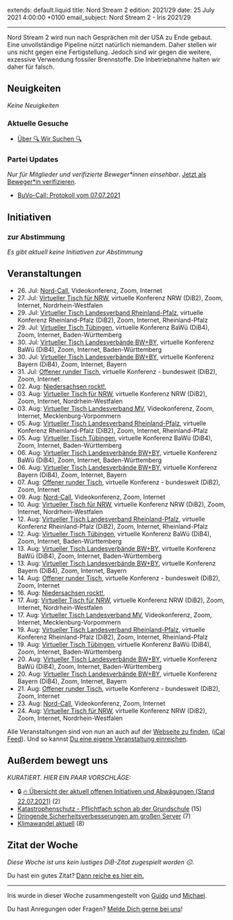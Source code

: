 
extends: default.liquid
title: Nord Stream 2
edition: 2021/29
date: 25 July 2021 4:00:00 +0100
email_subject: Nord Stream 2 - Iris 2021/29

---
Nord Stream 2 wird nun nach Gesprächen mit der USA zu Ende gebaut. Eine unvollständige Pipeline nützt natürlich niemandem. Daher stellen wir uns nicht gegen eine Fertigstellung. Jedoch sind wir gegen die weitere, exzessive Verwendung fossiler Brennstoffe. Die Inbetriebnahme halten wir daher für falsch.

## Neuigkeiten

_Keine Neuigkeiten_

### Aktuelle Gesuche

 - [Über 🔍 Wir Suchen 🔍](https://marktplatz.bewegung.jetzt/t/ueber-wir-suchen/8837)

### Partei Updates

_Nur für Mitglieder und verifizierte Beweger\*innen einsehbar_. [Jetzt als Beweger\*in verifizieren](https://bewegung.jetzt/bewegerin-werden/).

 - [BuVo-Call: Protokoll vom 07.07.2021](https://marktplatz.bewegung.jetzt/t/buvo-call-protokoll-vom-07-07-2021/38447)

## Initiativen

### zur Abstimmung
_Es gibt aktuell keine Initiativen zur Abstimmung_

## Veranstaltungen

 - 26.&nbsp;Jul: [Nord-Call](https://bewegung.jetzt/veranstaltungen/nord-call-2021-07-26/), Videokonferenz, Zoom, Internet
 - 27.&nbsp;Jul: [Virtueller Tisch für NRW](https://bewegung.jetzt/veranstaltungen/virtueller-tisch-landesverbaende-bwby-2021-07-27/), virtuelle Konferenz NRW (DiB2), Zoom, Internet, Nordrhein-Westfalen
 - 29.&nbsp;Jul: [Virtueller Tisch Landesverband Rheinland-Pfalz](https://bewegung.jetzt/veranstaltungen/virtueller-tisch-landesverband-rheinland-pfalz-2021-07-29/), virtuelle Konferenz Rheinland-Pfalz (DiB2), Zoom, Internet, Rheinland-Pfalz
 - 29.&nbsp;Jul: [Virtueller Tisch Tübingen](https://bewegung.jetzt/veranstaltungen/virtueller-tisch-tuebingen-2021-07-29/), virtuelle Konferenz BaWü (DiB4), Zoom, Internet, Baden-Württemberg
 - 30.&nbsp;Jul: [Virtueller Tisch Landesverbände BW+BY](https://bewegung.jetzt/veranstaltungen/virtueller-tisch-landesverbaende-bwby-3-2021-07-30/), virtuelle Konferenz BaWü (DiB4), Zoom, Internet, Baden-Württemberg
 - 30.&nbsp;Jul: [Virtueller Tisch Landesverbände BW+BY](https://bewegung.jetzt/veranstaltungen/virtueller-tisch-landesverbaende-bwby-2-2021-07-30/), virtuelle Konferenz Bayern (DiB4), Zoom, Internet, Bayern
 - 31.&nbsp;Jul: [Offener runder Tisch](https://bewegung.jetzt/veranstaltungen/offener-runder-tisch-2021-07-31/), virtuelle Konferenz - bundesweit (DiB2), Zoom, Internet
 - 02.&nbsp;Aug: [Niedersachsen rockt!](https://bewegung.jetzt/veranstaltungen/niedersachsen-call-2021-08-02/), 
 - 03.&nbsp;Aug: [Virtueller Tisch für NRW](https://bewegung.jetzt/veranstaltungen/virtueller-tisch-landesverbaende-bwby-2021-08-03/), virtuelle Konferenz NRW (DiB2), Zoom, Internet, Nordrhein-Westfalen
 - 03.&nbsp;Aug: [Virtueller Tisch Landesverband MV](https://bewegung.jetzt/veranstaltungen/mv-call-2021-08-03/), Videokonferenz, Zoom, Internet, Mecklenburg-Vorpommern
 - 05.&nbsp;Aug: [Virtueller Tisch Landesverband Rheinland-Pfalz](https://bewegung.jetzt/veranstaltungen/virtueller-tisch-landesverband-rheinland-pfalz-2021-08-05/), virtuelle Konferenz Rheinland-Pfalz (DiB2), Zoom, Internet, Rheinland-Pfalz
 - 05.&nbsp;Aug: [Virtueller Tisch Tübingen](https://bewegung.jetzt/veranstaltungen/virtueller-tisch-tuebingen-2021-08-05/), virtuelle Konferenz BaWü (DiB4), Zoom, Internet, Baden-Württemberg
 - 06.&nbsp;Aug: [Virtueller Tisch Landesverbände BW+BY](https://bewegung.jetzt/veranstaltungen/virtueller-tisch-landesverbaende-bwby-3-2021-08-06/), virtuelle Konferenz BaWü (DiB4), Zoom, Internet, Baden-Württemberg
 - 06.&nbsp;Aug: [Virtueller Tisch Landesverbände BW+BY](https://bewegung.jetzt/veranstaltungen/virtueller-tisch-landesverbaende-bwby-2-2021-08-06/), virtuelle Konferenz Bayern (DiB4), Zoom, Internet, Bayern
 - 07.&nbsp;Aug: [Offener runder Tisch](https://bewegung.jetzt/veranstaltungen/offener-runder-tisch-2021-08-07/), virtuelle Konferenz - bundesweit (DiB2), Zoom, Internet
 - 09.&nbsp;Aug: [Nord-Call](https://bewegung.jetzt/veranstaltungen/nord-call-2021-08-09/), Videokonferenz, Zoom, Internet
 - 10.&nbsp;Aug: [Virtueller Tisch für NRW](https://bewegung.jetzt/veranstaltungen/virtueller-tisch-landesverbaende-bwby-2021-08-10/), virtuelle Konferenz NRW (DiB2), Zoom, Internet, Nordrhein-Westfalen
 - 12.&nbsp;Aug: [Virtueller Tisch Landesverband Rheinland-Pfalz](https://bewegung.jetzt/veranstaltungen/virtueller-tisch-landesverband-rheinland-pfalz-2021-08-12/), virtuelle Konferenz Rheinland-Pfalz (DiB2), Zoom, Internet, Rheinland-Pfalz
 - 12.&nbsp;Aug: [Virtueller Tisch Tübingen](https://bewegung.jetzt/veranstaltungen/virtueller-tisch-tuebingen-2021-08-12/), virtuelle Konferenz BaWü (DiB4), Zoom, Internet, Baden-Württemberg
 - 13.&nbsp;Aug: [Virtueller Tisch Landesverbände BW+BY](https://bewegung.jetzt/veranstaltungen/virtueller-tisch-landesverbaende-bwby-3-2021-08-13/), virtuelle Konferenz BaWü (DiB4), Zoom, Internet, Baden-Württemberg
 - 13.&nbsp;Aug: [Virtueller Tisch Landesverbände BW+BY](https://bewegung.jetzt/veranstaltungen/virtueller-tisch-landesverbaende-bwby-2-2021-08-13/), virtuelle Konferenz Bayern (DiB4), Zoom, Internet, Bayern
 - 14.&nbsp;Aug: [Offener runder Tisch](https://bewegung.jetzt/veranstaltungen/offener-runder-tisch-2021-08-14/), virtuelle Konferenz - bundesweit (DiB2), Zoom, Internet
 - 16.&nbsp;Aug: [Niedersachsen rockt!](https://bewegung.jetzt/veranstaltungen/niedersachsen-call-2021-08-16/), 
 - 17.&nbsp;Aug: [Virtueller Tisch für NRW](https://bewegung.jetzt/veranstaltungen/virtueller-tisch-landesverbaende-bwby-2021-08-17/), virtuelle Konferenz NRW (DiB2), Zoom, Internet, Nordrhein-Westfalen
 - 17.&nbsp;Aug: [Virtueller Tisch Landesverband MV](https://bewegung.jetzt/veranstaltungen/mv-call-2021-08-17/), Videokonferenz, Zoom, Internet, Mecklenburg-Vorpommern
 - 19.&nbsp;Aug: [Virtueller Tisch Landesverband Rheinland-Pfalz](https://bewegung.jetzt/veranstaltungen/virtueller-tisch-landesverband-rheinland-pfalz-2021-08-19/), virtuelle Konferenz Rheinland-Pfalz (DiB2), Zoom, Internet, Rheinland-Pfalz
 - 19.&nbsp;Aug: [Virtueller Tisch Tübingen](https://bewegung.jetzt/veranstaltungen/virtueller-tisch-tuebingen-2021-08-19/), virtuelle Konferenz BaWü (DiB4), Zoom, Internet, Baden-Württemberg
 - 20.&nbsp;Aug: [Virtueller Tisch Landesverbände BW+BY](https://bewegung.jetzt/veranstaltungen/virtueller-tisch-landesverbaende-bwby-3-2021-08-20/), virtuelle Konferenz BaWü (DiB4), Zoom, Internet, Baden-Württemberg
 - 20.&nbsp;Aug: [Virtueller Tisch Landesverbände BW+BY](https://bewegung.jetzt/veranstaltungen/virtueller-tisch-landesverbaende-bwby-2-2021-08-20/), virtuelle Konferenz Bayern (DiB4), Zoom, Internet, Bayern
 - 21.&nbsp;Aug: [Offener runder Tisch](https://bewegung.jetzt/veranstaltungen/offener-runder-tisch-2021-08-21/), virtuelle Konferenz - bundesweit (DiB2), Zoom, Internet
 - 23.&nbsp;Aug: [Nord-Call](https://bewegung.jetzt/veranstaltungen/nord-call-2021-08-23/), Videokonferenz, Zoom, Internet
 - 24.&nbsp;Aug: [Virtueller Tisch für NRW](https://bewegung.jetzt/veranstaltungen/virtueller-tisch-landesverbaende-bwby-2021-08-24/), virtuelle Konferenz NRW (DiB2), Zoom, Internet, Nordrhein-Westfalen

Alle Veranstaltungen sind von nun an auch auf der [Webseite zu finden](https://bewegung.jetzt/veranstaltungen/), ([iCal Feed](https://bewegung.jetzt/?ical=1)). Und so kannst [Du eine eigene Veranstaltung einreichen](https://marktplatz.bewegung.jetzt/t/eine-veranstaltung-auf-der-webseite-einreichen/21379).


## Außerdem bewegt uns

_KURATIERT. HIER EIN PAAR VORSCHLÄGE:_
 - 🔒 [:fire: Übersicht der aktuell offenen Initiativen und Abwägungen (Stand 22.07.2021)](https://marktplatz.bewegung.jetzt/t/uebersicht-der-aktuell-offenen-initiativen-und-abwaegungen-stand-22-07-2021/8430) (2)
 - [Katastrophenschutz - Pflichtfach schon ab der Grundschule](https://marktplatz.bewegung.jetzt/t/katastrophenschutz-pflichtfach-schon-ab-der-grundschule/38492) (15)
 - [Dringende Sicherheitsverbesserungen am großen Server](https://marktplatz.bewegung.jetzt/t/dringende-sicherheitsverbesserungen-am-grossen-server/38527) (7)
 - [Klimawandel aktuell](https://marktplatz.bewegung.jetzt/t/klimawandel-aktuell/38486) (8)


## Zitat der Woche
_Diese Woche ist uns kein lustiges DiB-Zitat zugespielt worden ☹._

Du hast ein gutes Zitat? [Dann reiche es hier ein.](https://marktplatz.bewegung.jetzt/t/fortsetzung-lustige-dib-zitate/24431)


---

Iris wurde in dieser Woche zusammengestellt von [Guido](https://marktplatz.bewegung.jetzt/u/Guido/) und [Michael](https://marktplatz.bewegung.jetzt/u/MichaelVoss/).

Du hast Anregungen oder Fragen? [Melde Dich gerne bei uns](https://marktplatz.bewegung.jetzt/t/neu-iris-die-woechtliche-zusammenfasssung-zum-sonntagsbrunch/10990)!

